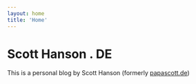 ```yaml
---
layout: home
title: 'Home'
---
```


# Scott Hanson . DE

This is a personal blog by Scott Hanson (formerly [papascott.de](https://www.papascott.de))

